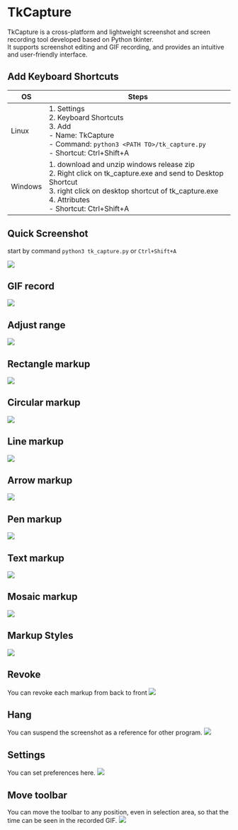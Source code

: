 # TkCapture
TkCapture is a cross-platform and lightweight screenshot and screen recording tool developed based on Python tkinter.   
It supports screenshot editing and GIF recording, and provides an intuitive and user-friendly interface.

## Add Keyboard Shortcuts

| OS      | Steps                                                                                                                                                              |
|---------|--------------------------------------------------------------------------------------------------------------------------------------------------------------------|
| Linux   | 1. Settings<br>2. Keyboard Shortcuts<br>3. Add<br>- Name: TkCapture<br>- Command: `python3 <PATH TO>/tk_capture.py`<br>- Shortcut: Ctrl+Shift+A                    |
| Windows | 1. download and unzip windows release zip<br>2. Right click on tk_capture.exe and send to Desktop Shortcut<br>3. right click on desktop shortcut of tk_capture.exe<br>4. Attributes<br>- Shortcut: Ctrl+Shift+A |

## Quick Screenshot

start by command `python3 tk_capture.py` or `Ctrl+Shift+A`

![](docs/quick_screenshot.gif)

## GIF record

![](docs/gif_record.gif)

## Adjust range

![](docs/adjust.gif)

## Rectangle markup

![](docs/rectangle.gif)

## Circular markup

![](docs/circular.gif)

## Line markup

![](docs/line.gif)

## Arrow markup

![](docs/arrow.gif)

## Pen markup

![](docs/pen.gif)

## Text markup

![](docs/text.gif)

## Mosaic markup

![](docs/mosaic.gif)

## Markup Styles

![](docs/markup_styles.gif)

## Revoke
You can revoke each markup from back to front
![](docs/revoke.gif)

## Hang
You can suspend the screenshot as a reference for other program.
![](docs/hang.gif)

## Settings
You can set preferences here.
![](docs/settings.gif)

## Move toolbar
You can move the toolbar to any position, even in selection area, so that the time can be seen in the recorded GIF.
![](docs/move_toolbar.gif)

